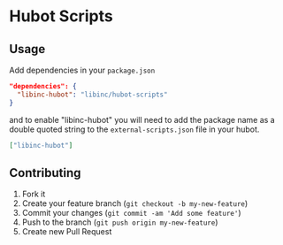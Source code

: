 # Hubot Scripts

## Usage

Add dependencies in your `package.json`

```json
"dependencies": {
  "libinc-hubot": "libinc/hubot-scripts"
}
```

and to enable "libinc-hubot" you will need to add the package name as a double quoted string to the `external-scripts.json` file in your hubot.

```json
["libinc-hubot"]
```

## Contributing

1. Fork it
2. Create your feature branch (`git checkout -b my-new-feature`)
3. Commit your changes (`git commit -am 'Add some feature'`)
4. Push to the branch (`git push origin my-new-feature`)
5. Create new Pull Request

